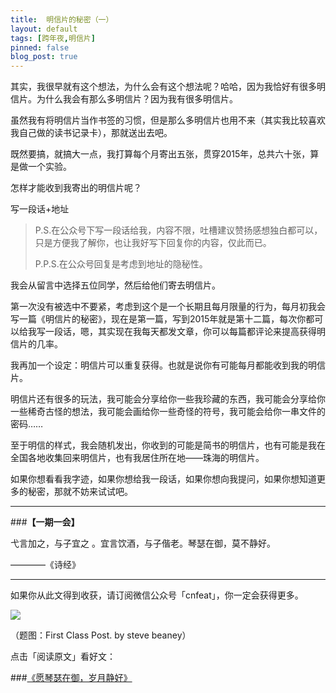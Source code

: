 ```yaml
---
title:  明信片的秘密（一）
layout: default
tags: [跨年夜,明信片]
pinned: false
blog_post: true
---
```


其实，我很早就有这个想法，为什么会有这个想法呢？哈哈，因为我恰好有很多明信片。为什么我会有那么多明信片？因为我有很多明信片。

虽然我有将明信片当作书签的习惯，但是那么多明信片也用不来（其实我比较喜欢我自己做的读书记录卡），那就送出去吧。

既然要搞，就搞大一点，我打算每个月寄出五张，贯穿2015年，总共六十张，算是做一个实验。

怎样才能收到我寄出的明信片呢？

写一段话+地址

>P.S.在公众号下写一段话给我，内容不限，吐槽建议赞扬感想独白都可以，只是方便我了解你，也让我好写下回复你的内容，仅此而已。
>
>P.P.S.在公众号回复是考虑到地址的隐秘性。

我会从留言中选择五位同学，然后给他们寄去明信片。

第一次没有被选中不要紧，考虑到这个是一个长期且每月限量的行为，每月初我会写一篇《明信片的秘密》，现在是第一篇，写到2015年就是第十二篇，每次你都可以给我写一段话，嗯，其实现在我每天都发文章，你可以每篇都评论来提高获得明信片的几率。

我再加一个设定：明信片可以重复获得。也就是说你有可能每月都能收到我的明信片。

明信片还有很多的玩法，我可能会分享给你一些我珍藏的东西，我可能会分享给你一些稀奇古怪的想法，我可能会画给你一些奇怪的符号，我可能会给你一串文件的密码……

至于明信的样式，我会随机发出，你收到的可能是简书的明信片，也有可能是我在全国各地收集回来明信片，也有我居住所在地——珠海的明信片。

如果你想看看我字迹，如果你想给我一段话，如果你想向我提问，如果你想知道更多的秘密，那就不妨来试试吧。

---

###**【一期一会】**

弋言加之，与子宜之 。宜言饮酒，与子偕老。琴瑟在御，莫不静好。

————《诗经》


----

如果你从此文得到收获，请订阅微信公众号「cnfeat」，你一定会获得更多。

![](http://7d9mjz.com1.z0.glb.clouddn.com/2014-12-15.jpg)

（题图：First Class Post. by steve beaney）

点击「阅读原文」看好文：

###[《愿琴瑟在御，岁月静好》](http://www.douban.com/note/201365231/)








